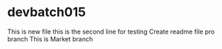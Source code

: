 # devbatch015
This is new file 
this is the second line for testing
Create readme file pro branch
This is Market branch
